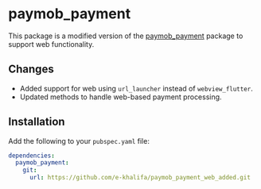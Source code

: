 # paymob_payment

This package is a modified version of the [paymob_payment](https://github.com/AhmedAbogameel/paymob_payment) package to support web functionality. 

## Changes

- Added support for web using `url_launcher` instead of `webview_flutter`.
- Updated methods to handle web-based payment processing.

## Installation

Add the following to your `pubspec.yaml` file:

```yaml
dependencies:
  paymob_payment:
    git:
      url: https://github.com/e-khalifa/paymob_payment_web_added.git

